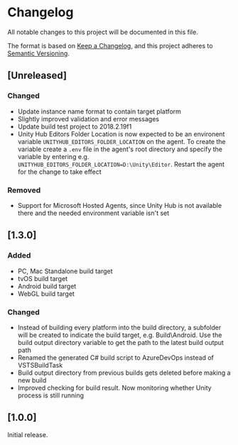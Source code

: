 # Changelog

All notable changes to this project will be documented in this file.

The format is based on [Keep a Changelog](https://keepachangelog.com/en/1.0.0/),
and this project adheres to [Semantic Versioning](https://semver.org/spec/v2.0.0.html).

## [Unreleased]

### Changed

- Update instance name format to contain target platform
- Slightly improved validation and error messages
- Update build test project to 2018.2.19f1
- Unity Hub Editors Folder Location is now expected to be an environent variable `UNITYHUB_EDITORS_FOLDER_LOCATION` on the agent. To create the variable create a `.env` file in the agent's root directory and specify the variable by entering e.g. `UNITYHUB_EDITORS_FOLDER_LOCATION=D:\Unity\Editor`. Restart the agent for the change to take effect

### Removed

- Support for Microsoft Hosted Agents, since Unity Hub is not available there and the needed environment variable isn't set

## [1.3.0]

### Added

- PC, Mac Standalone build target
- tvOS build target
- Android build target
- WebGL build target

### Changed

- Instead of building every platform into the build directory, a subfolder will be created to indicate the build target, e.g. Build\Android. Use the build output directory variable to get the path to the latest build output path
- Renamed the generated C# build script to AzureDevOps instead of VSTSBuildTask
- Build output directory from previous builds gets deleted before making a new build
- Improved checking for build result. Now monitoring whether Unity process is still running

## [1.0.0]

Initial release.